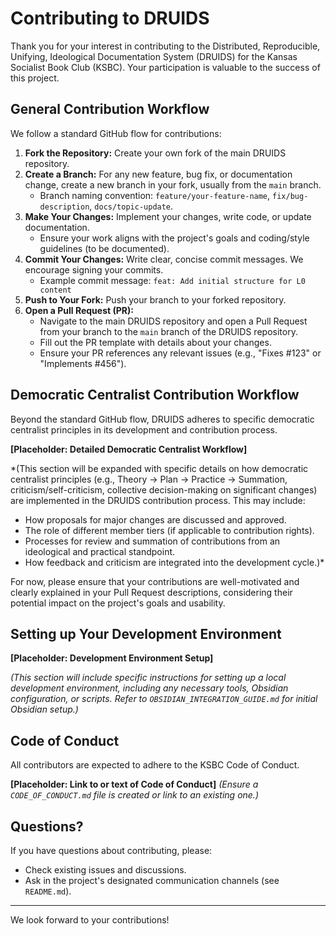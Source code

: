 # Contributing to DRUIDS

Thank you for your interest in contributing to the Distributed, Reproducible, Unifying, Ideological Documentation System (DRUIDS) for the Kansas Socialist Book Club (KSBC). Your participation is valuable to the success of this project.

## General Contribution Workflow

We follow a standard GitHub flow for contributions:

1.  **Fork the Repository:** Create your own fork of the main DRUIDS repository.
2.  **Create a Branch:** For any new feature, bug fix, or documentation change, create a new branch in your fork, usually from the `main` branch.
    - Branch naming convention: `feature/your-feature-name`, `fix/bug-description`, `docs/topic-update`.
3.  **Make Your Changes:** Implement your changes, write code, or update documentation.
    - Ensure your work aligns with the project's goals and coding/style guidelines (to be documented).
4.  **Commit Your Changes:** Write clear, concise commit messages. We encourage signing your commits.
    - Example commit message: `feat: Add initial structure for L0 content`
5.  **Push to Your Fork:** Push your branch to your forked repository.
6.  **Open a Pull Request (PR):**
    - Navigate to the main DRUIDS repository and open a Pull Request from your branch to the `main` branch of the DRUIDS repository.
    - Fill out the PR template with details about your changes.
    - Ensure your PR references any relevant issues (e.g., "Fixes #123" or "Implements #456").

## Democratic Centralist Contribution Workflow

Beyond the standard GitHub flow, DRUIDS adheres to specific democratic centralist principles in its development and contribution process.

**[Placeholder: Detailed Democratic Centralist Workflow]**

*(This section will be expanded with specific details on how democratic centralist principles (e.g., Theory -> Plan -> Practice -> Summation, criticism/self-criticism, collective decision-making on significant changes) are implemented in the DRUIDS contribution process. This may include:
- How proposals for major changes are discussed and approved.
- The role of different member tiers (if applicable to contribution rights).
- Processes for review and summation of contributions from an ideological and practical standpoint.
- How feedback and criticism are integrated into the development cycle.)*

For now, please ensure that your contributions are well-motivated and clearly explained in your Pull Request descriptions, considering their potential impact on the project's goals and usability.

## Setting up Your Development Environment

**[Placeholder: Development Environment Setup]**

*(This section will include specific instructions for setting up a local development environment, including any necessary tools, Obsidian configuration, or scripts. Refer to `OBSIDIAN_INTEGRATION_GUIDE.md` for initial Obsidian setup.)*

## Code of Conduct

All contributors are expected to adhere to the KSBC Code of Conduct.

**[Placeholder: Link to or text of Code of Conduct]**
*(Ensure a `CODE_OF_CONDUCT.md` file is created or link to an existing one.)*

## Questions?

If you have questions about contributing, please:
- Check existing issues and discussions.
- Ask in the project's designated communication channels (see `README.md`).

---

We look forward to your contributions!
